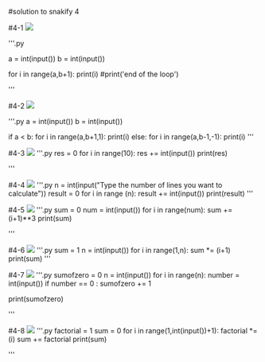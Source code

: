 #solution to snakify 4

#4-1
![](snakify4-1.jpeg)

'''.py

a = int(input())
b = int(input())

for i in range(a,b+1):
    print(i)
#print('end of the loop')

'''

#4-2
![](snakify4-2.jpeg)

'''.py
a = int(input())
b = int(input())

if a < b:
    for i in range(a,b+1,1):
        print(i)
else:
    for i in range(a,b-1,-1):
        print(i)
'''


#4-3
![](snakify4-3.jpeg)
'''.py
res = 0
for i in range(10):
    res += int(input())
print(res)

'''

#4-4
![](snakify4-4.jpeg)
'''.py
n = int(input("Type the number of lines you want to calculate"))
result = 0
for i in range (n):
    result += int(input())
print(result)
'''


#4-5
![](snakify4-5.jpeg)
'''.py
sum = 0
num = int(input())
for i in range(num):
    sum += (i+1)**3
print(sum)

'''

#4-6
![](snakify4-6.jpeg)
'''.py
sum = 1
n = int(input())
for i in range(1,n):
    sum *= (i+1)
print(sum)
'''

#4-7
![](snakify4-7.jpeg)
'''.py
sumofzero = 0
n = int(input())
for i in range(n):
    number = int(input())
    if number == 0 :
        sumofzero += 1

print(sumofzero)

'''

#4-8
![](snakify4-8.jpeg)
'''.py
factorial = 1
sum = 0
for i in range(1,int(input())+1):
    factorial *= (i)
    sum += factorial
print(sum)

'''
